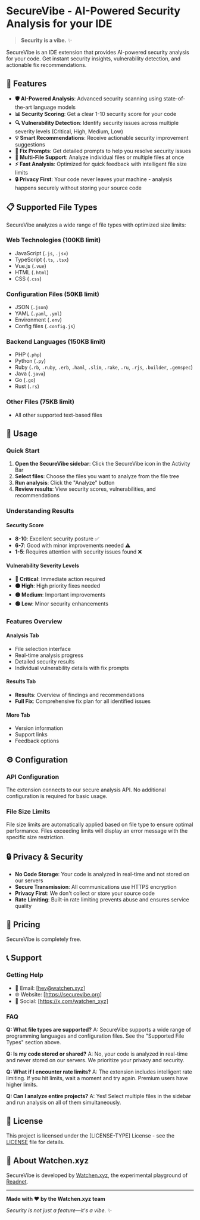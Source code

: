 # SecureVibe - AI-Powered Security Analysis for your IDE

> **Security is a vibe.** ✨

SecureVibe is an IDE extension that provides AI-powered security analysis for your code. Get instant security insights, vulnerability detection, and actionable fix recommendations.

## 🚀 Features

- **🛡️ AI-Powered Analysis**: Advanced security scanning using state-of-the-art language models
- **📊 Security Scoring**: Get a clear 1-10 security score for your code
- **🔍 Vulnerability Detection**: Identify security issues across multiple severity levels (Critical, High, Medium, Low)
- **💡 Smart Recommendations**: Receive actionable security improvement suggestions
- **🔧 Fix Prompts**: Get detailed prompts to help you resolve security issues
- **📁 Multi-File Support**: Analyze individual files or multiple files at once
- **⚡ Fast Analysis**: Optimized for quick feedback with intelligent file size limits
- **🔒 Privacy First**: Your code never leaves your machine - analysis happens securely without storing your source code

## 📋 Supported File Types

SecureVibe analyzes a wide range of file types with optimized size limits:

### Web Technologies (100KB limit)

- JavaScript (`.js`, `.jsx`)
- TypeScript (`.ts`, `.tsx`)
- Vue.js (`.vue`)
- HTML (`.html`)
- CSS (`.css`)

### Configuration Files (50KB limit)

- JSON (`.json`)
- YAML (`.yaml`, `.yml`)
- Environment (`.env`)
- Config files (`.config.js`)

### Backend Languages (150KB limit)

- PHP (`.php`)
- Python (`.py`)
- Ruby (`.rb`, `.ruby`, `.erb`, `.haml`, `.slim`, `.rake`, `.ru`, `.rjs`, `.builder`, `.gemspec`)
- Java (`.java`)
- Go (`.go`)
- Rust (`.rs`)

### Other Files (75KB limit)

- All other supported text-based files

## 📖 Usage

### Quick Start

1. **Open the SecureVibe sidebar**: Click the SecureVibe icon in the Activity Bar
2. **Select files**: Choose the files you want to analyze from the file tree
3. **Run analysis**: Click the "Analyze" button
4. **Review results**: View security scores, vulnerabilities, and recommendations

### Understanding Results

#### Security Score

- **8-10**: Excellent security posture ✅
- **6-7**: Good with minor improvements needed ⚠️
- **1-5**: Requires attention with security issues found ❌

#### Vulnerability Severity Levels

- **🔴 Critical**: Immediate action required
- **🟠 High**: High priority fixes needed
- **🟡 Medium**: Important improvements
- **🟢 Low**: Minor security enhancements

### Features Overview

#### Analysis Tab

- File selection interface
- Real-time analysis progress
- Detailed security results
- Individual vulnerability details with fix prompts

#### Results Tab

- **Results**: Overview of findings and recommendations
- **Full Fix**: Comprehensive fix plan for all identified issues

#### More Tab

- Version information
- Support links
- Feedback options

## ⚙️ Configuration

### API Configuration

The extension connects to our secure analysis API. No additional configuration is required for basic usage.

### File Size Limits

File size limits are automatically applied based on file type to ensure optimal performance. Files exceeding limits will display an error message with the specific size restriction.

## 🔒 Privacy & Security

- **No Code Storage**: Your code is analyzed in real-time and not stored on our servers
- **Secure Transmission**: All communications use HTTPS encryption
- **Privacy First**: We don't collect or store your source code
- **Rate Limiting**: Built-in rate limiting prevents abuse and ensures service quality

## 💼 Pricing

SecureVibe is completely free.

## 📞 Support

### Getting Help

- 📧 Email: [hey@watchen.xyz]
- 🌐 Website: [https://securevibe.org]
- 💬 Social: [https://x.com/watchen_xyz]

### FAQ

**Q: What file types are supported?**
A: SecureVibe supports a wide range of programming languages and configuration files. See the "Supported File Types" section above.

**Q: Is my code stored or shared?**
A: No, your code is analyzed in real-time and never stored on our servers. We prioritize your privacy and security.

**Q: What if I encounter rate limits?**
A: The extension includes intelligent rate limiting. If you hit limits, wait a moment and try again. Premium users have higher limits.

**Q: Can I analyze entire projects?**
A: Yes! Select multiple files in the sidebar and run analysis on all of them simultaneously.

## 📄 License

This project is licensed under the [LICENSE-TYPE] License - see the [LICENSE](LICENSE) file for details.

## 🏢 About Watchen.xyz

SecureVibe is developed by [Watchen.xyz]([https://watchen.xyz]), the experimental playground of [Readnet]([https://readnet.gr]).

---

**Made with ❤️ by the Watchen.xyz team**

_Security is not just a feature—it's a vibe._ ✨
